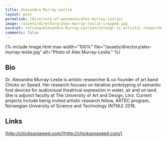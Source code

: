```yaml
---
title: Alexandra Murray-Leslie
layout: post
permalink: /directory-of-wonomute/alex-murray-leslie/
image: /assets/directory/alex-murray-leslie-cropped.jpg
excerpt: <strong>Alexandra Murray-Leslie</strong> is artistic researcher & co-founder of art band Chicks on Speed. Her research focuses on iterative prototyping of semantic foot devices for audiovisual theatrical expression in water, air and on land. She is adjunct faculty at The University of Art and Design, Linz.
comments: false
---
```



{% include image.html max-width="100%" file="/assets/directory/alex-murray-leslie.jpg" alt="Photo of Alex Murray-Leslie." %}


## Bio

Dr. Alexandra Murray-Leslie is artistic researcher & co-founder of art band Chicks on Speed. Her research focuses on iterative prototyping of semantic foot devices for audiovisual theatrical expression in water, air and on land. She is adjunct faculty at The University of Art and Design, Linz. Current projects include being invited artistic research fellow, ARTEC program, Norwegian University of Science and Technology (NTNU) 2018.

## Links

[http://chicksonspeed.com/](http://chicksonspeed.com/)
